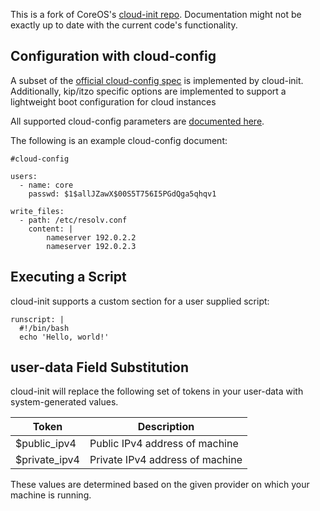 This is a fork of CoreOS's [cloud-init repo](https://github.com/coreos/coreos-cloudinit).  Documentation might not be exactly up to date with the current code's functionality.

## Configuration with cloud-config

A subset of the [official cloud-config spec][official-cloud-config] is implemented by cloud-init.
Additionally, kip/itzo specific options are implemented to support a lightweight boot configuration for cloud instances


All supported cloud-config parameters are [documented here][all-cloud-config]. 

[official-cloud-config]: http://cloudinit.readthedocs.org/en/latest/topics/format.html#cloud-config-data
[all-cloud-config]: https://github.com/elotl/cloud-init/tree/master/Documentation/cloud-config.md

The following is an example cloud-config document:

```
#cloud-config

users:
  - name: core
    passwd: $1$allJZawX$00S5T756I5PGdQga5qhqv1

write_files:
  - path: /etc/resolv.conf
    content: |
        nameserver 192.0.2.2
        nameserver 192.0.2.3
```

## Executing a Script

cloud-init supports a custom section for a user supplied script:

```
runscript: |
  #!/bin/bash
  echo 'Hello, world!'
```

## user-data Field Substitution

cloud-init will replace the following set of tokens in your user-data with system-generated values.

| Token         | Description |
| ------------- | ----------- |
| $public_ipv4  | Public IPv4 address of machine |
| $private_ipv4 | Private IPv4 address of machine |

These values are determined based on the given provider on which your machine is running.
